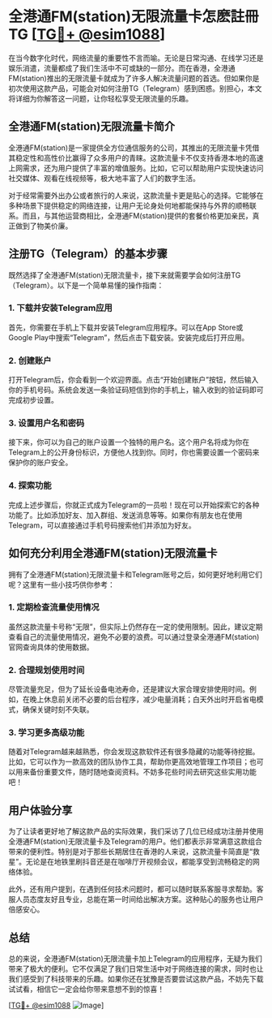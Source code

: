 # 全港通FM(station)无限流量卡怎麽註冊TG [[TG💪+ @esim1088](https://t.me/s/esim1088)]

在当今数字化时代，网络流量的重要性不言而喻。无论是日常沟通、在线学习还是娱乐消遣，流量都成了我们生活中不可或缺的一部分。而在香港，全港通FM(station)推出的无限流量卡就成为了许多人解决流量问题的首选。但如果你是初次使用这款产品，可能会对如何注册TG（Telegram）感到困惑。别担心，本文将详细为你解答这一问题，让你轻松享受无限流量的乐趣。

## 全港通FM(station)无限流量卡简介

全港通FM(station)是一家提供全方位通信服务的公司，其推出的无限流量卡凭借其稳定性和高性价比赢得了众多用户的青睐。这款流量卡不仅支持香港本地的高速上网需求，还为用户提供了丰富的增值服务。比如，它可以帮助用户实现快速访问社交媒体、观看在线视频等，极大地丰富了人们的数字生活。

对于经常需要外出办公或者旅行的人来说，这款流量卡更是贴心的选择。它能够在多种场景下提供稳定的网络连接，让用户无论身处何地都能保持与外界的顺畅联系。而且，与其他运营商相比，全港通FM(station)提供的套餐价格更加亲民，真正做到了物美价廉。

## 注册TG（Telegram）的基本步骤

既然选择了全港通FM(station)无限流量卡，接下来就需要学会如何注册TG（Telegram）。以下是一个简单易懂的操作指南：

### 1. 下载并安装Telegram应用

首先，你需要在手机上下载并安装Telegram应用程序。可以在App Store或Google Play中搜索“Telegram”，然后点击下载安装。安装完成后打开应用。

### 2. 创建账户

打开Telegram后，你会看到一个欢迎界面。点击“开始创建账户”按钮，然后输入你的手机号码。系统会发送一条验证码短信到你的手机上，输入收到的验证码即可完成初步设置。

### 3. 设置用户名和密码

接下来，你可以为自己的账户设置一个独特的用户名。这个用户名将成为你在Telegram上的公开身份标识，方便他人找到你。同时，你也需要设置一个密码来保护你的账户安全。

### 4. 探索功能

完成上述步骤后，你就正式成为Telegram的一员啦！现在可以开始探索它的各种功能了。比如添加好友、加入群组、发送消息等等。如果你有朋友也在使用Telegram，可以直接通过手机号码搜索他们并添加为好友。

## 如何充分利用全港通FM(station)无限流量卡

拥有了全港通FM(station)无限流量卡和Telegram账号之后，如何更好地利用它们呢？这里有一些小技巧供你参考：

### 1. 定期检查流量使用情况

虽然这款流量卡号称“无限”，但实际上仍然存在一定的使用限制。因此，建议定期查看自己的流量使用情况，避免不必要的浪费。可以通过登录全港通FM(station)官网查询具体的使用数据。

### 2. 合理规划使用时间

尽管流量充足，但为了延长设备电池寿命，还是建议大家合理安排使用时间。例如，在晚上休息前关闭不必要的后台程序，减少电量消耗；白天外出时开启省电模式，确保关键时刻不失联。

### 3. 学习更多高级功能

随着对Telegram越来越熟悉，你会发现这款软件还有很多隐藏的功能等待挖掘。比如，它可以作为一款高效的团队协作工具，帮助你更高效地管理工作项目；也可以用来备份重要文件，随时随地查阅资料。不妨多花些时间去研究这些实用功能吧！

## 用户体验分享

为了让读者更好地了解这款产品的实际效果，我们采访了几位已经成功注册并使用全港通FM(station)无限流量卡及Telegram的用户。他们都表示非常满意这款组合带来的便利性。特别是对于那些长期居住在香港的人来说，这款流量卡简直是“救星”。无论是在地铁里刷抖音还是在咖啡厅开视频会议，都能享受到流畅稳定的网络体验。

此外，还有用户提到，在遇到任何技术问题时，都可以随时联系客服寻求帮助。客服人员态度友好且专业，总能在第一时间给出解决方案。这种贴心的服务也让用户倍感安心。

## 总结

总的来说，全港通FM(station)无限流量卡加上Telegram的应用程序，无疑为我们带来了极大的便利。它不仅满足了我们日常生活中对于网络连接的需求，同时也让我们感受到了科技带来的乐趣。如果你还在犹豫是否要尝试这款产品，不妨先下载试试看，相信它一定会给你带来意想不到的惊喜！

[[TG💪+ @esim1088](https://t.me/s/esim1088) ![Image](https://i.postimg.cc/4NQfJmqS/Snipaste-2025-05-13-00-14-12.png)]